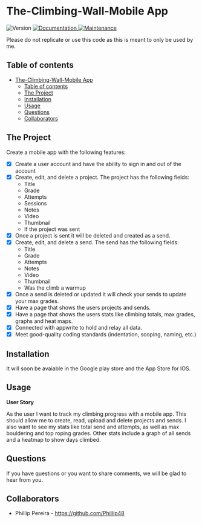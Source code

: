 # The-Climbing-Wall-Mobile App

<p>
  <img alt="Version" src="https://img.shields.io/badge/version-v1.0.0-blue.svg?cacheSeconds=2592000" />
  <a href="https://github.com/Rini0404/LeCookBook" target="_blank">
    <img alt="Documentation" src="https://img.shields.io/badge/documentation-yes-brightgreen.svg" />
  </a>
  <a href="https://github.com/kefranabg/readme-md-generator/graphs/commit-activity" target="_blank">
    <img alt="Maintenance" src="https://img.shields.io/badge/Maintained%3F-yes-green.svg" />
  </a>
</p>
<p>Please do not replicate or use this code as this is meant to only be used by me.</p>

## Table of contents

- [The-Climbing-Wall-Mobile App](#the-climbing-wall-mobile-app)
  - [Table of contents](#table-of-contents)
  - [The Project](#the-project)
  - [Installation](#installation)
  - [Usage](#usage)
  - [Questions](#questions)
  - [Collaborators](#collaborators)

## The Project

Create a mobile app with the following features:

- [x] Create a user account and have the ability to sign in and out of the account
- [x] Create, edit, and delete a project. The project has the following fields:
  * Title
  * Grade
  * Attempts
  * Sessions
  * Notes
  * Video 
  * Thumbnail
  * If the project was sent
- [x] Once a project is sent it will be deleted and created as a send. 
- [x] Create, edit, and delete a send. The send has the following fields:
  * Title
  * Grade
  * Attempts
  * Notes
  * Video 
  * Thumbnail
  * Was the climb a warmup
- [x] Once a send is deleted or updated it will check your sends to update your max grades. 
- [x] Have a page that shows the users projects and sends.
- [x] Have a page that shows the users stats like climbing totals, max grades, graphs and heat maps. 
- [x] Connected with appwrite to hold and relay all data.
- [x] Meet good-quality coding standards (indentation, scoping, naming, etc.)

## Installation

It will soon be avaiable in the Google play store and the App Store for IOS.

## Usage

**User Story**

As the user I want to track my climbing progress with a mobile app. This should allow me to create, read, upload and delete projects and sends. I also want to see my stats like total send and attempts, as well as max bouldering and top roping grades. Other stats include a graph of all sends and a heatmap to show days climbed.

## Questions  

If you have questions or you want to share comments, we will be glad to hear from you.

## Collaborators  

- Phillip Pereira - https://github.com/Phillip48
